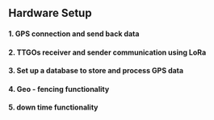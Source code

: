 ## Hardware Setup
#### 1. GPS connection and send back data
#### 2. TTGOs receiver and sender communication using LoRa
#### 3. Set up a database to store and process GPS data
#### 4. Geo - fencing functionality
#### 5. down time functionality
